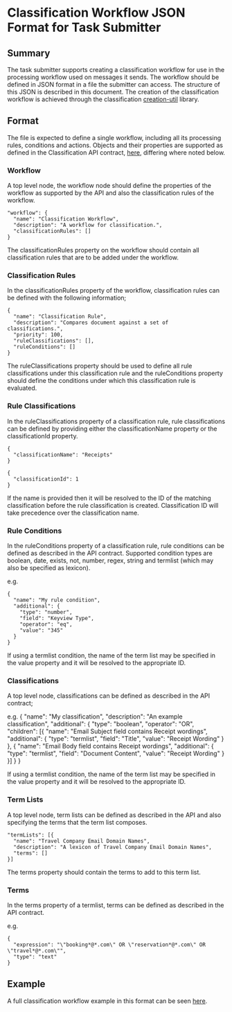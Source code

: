 # Classification Workflow JSON Format for Task Submitter

## Summary

The task submitter supports creating a classification workflow for use in the processing workflow used on messages it sends. The workflow should be defined in JSON format in a file the submitter can access. The structure of this JSON is described in this document. The creation of the classification workflow is achieved through the classification [creation-util](https://github.hpe.com/caf/classification-service/tree/develop/creation-util) library.

## Format

The file is expected to define a single workflow, including all its processing rules, conditions and actions. Objects and their properties are supported as defined in the Classification API contract, [here](https://pages.github.hpe.com/caf/data-processing-service/pages/en-us/Classification/API), differing where noted below.

### Workflow

A top level node, the workflow node should define the properties of the workflow as supported by the API and also the classification rules of the workflow.

```
"workflow": {
  "name": "Classification Workflow",
  "description": "A workflow for classification.",
  "classificationRules": []
}
```

The classificationRules property on the workflow should contain all classification rules that are to be added under the workflow.

### Classification Rules

In the classificationRules property of the workflow, classification rules can be defined with the following information;

```
{
  "name": "Classification Rule",
  "description": "Compares document against a set of classifications.",
  "priority": 100,
  "ruleClassifications": [],
  "ruleConditions": []
}
```

The ruleClassifications property should be used to define all rule classifications under this classification rule and the ruleConditions property should define the conditions under which this classification rule is evaluated.

### Rule Classifications

In the ruleClassifications property of a classification rule, rule classifications can be defined by providing either the classificationName property or the classificationId property.

```
{
  "classificationName": "Receipts"
}
```

```
{
  "classificationId": 1
}
```

If the name is provided then it will be resolved to the ID of the matching classification before the rule classification is created. Classification ID will take precedence over the classification name.

### Rule Conditions

In the ruleConditions property of a classification rule, rule conditions can be defined as described in the API contract. Supported condition types are boolean, date, exists, not, number, regex, string and termlist (which may also be specified as lexicon).

e.g.
```
{
  "name": "My rule condition",
  "additional": {
    "type": "number",
    "field": "Keyview Type",
    "operator": "eq",
    "value": "345"
  }
}
```

If using a termlist condition, the name of the term list may be specified in the value property and it will be resolved to the appropriate ID.

### Classifications

A top level node, classifications can be defined as described in the API contract;

e.g.
{
  "name": "My classification",
  "description": "An example classification",
  "additional": {
    "type": "boolean",
    "operator": "OR",
    "children": [{
      "name": "Email Subject field contains Receipt wordings",
      "additional": {
        "type": "termlist",
        "field": "Title",
        "value": "Receipt Wording"
      }
    },
    {
      "name": "Email Body field contains Receipt wordings",
      "additional": {
        "type": "termlist",
        "field": "Document Content",
        "value": "Receipt Wording"
      }
    }]
  }
}

If using a termlist condition, the name of the term list may be specified in the value property and it will be resolved to the appropriate ID.

### Term Lists

A top level node, term lists can be defined as described in the API and also specifying the terms that the term list composes.

```
"termLists": [{
  "name": "Travel Company Email Domain Names",
  "description": "A lexicon of Travel Company Email Domain Names",
  "terms": []
}]
```

The terms property should contain the terms to add to this term list.

### Terms

In the terms property of a termlist, terms can be defined as described in the API contract.

e.g.
```
{
  "expression": "\"booking*@*.com\" OR \"reservation*@*.com\" OR \"travel*@*.com\"",
  "type": "text"
}
```

## Example

A full classification workflow example in this format can be seen [here](./example_files/classification_workflow_input.json).